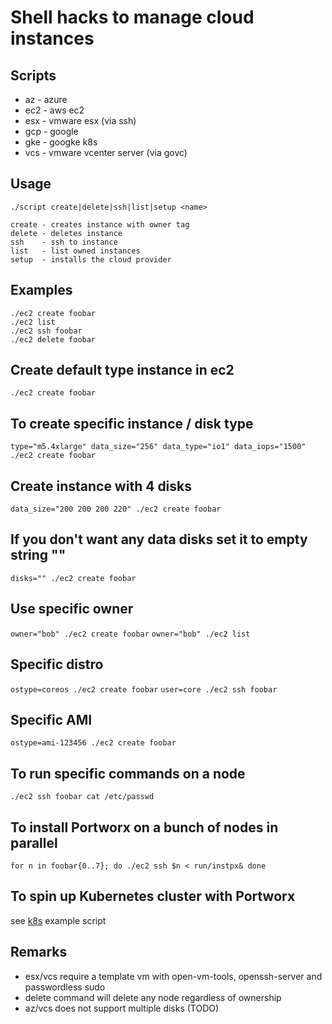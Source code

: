 Shell hacks to manage cloud instances
=====================================

Scripts
-------
* az - azure
* ec2 - aws ec2
* esx - vmware esx (via ssh)
* gcp - google
* gke - googke k8s
* vcs - vmware vcenter server (via govc)


Usage
-----
```
./script create|delete|ssh|list|setup <name>

create - creates instance with owner tag
delete - deletes instance
ssh    - ssh to instance
list   - list owned instances
setup  - installs the cloud provider
```

Examples
--------
```
./ec2 create foobar
./ec2 list
./ec2 ssh foobar
./ec2 delete foobar
```

## Create default type instance in ec2
`./ec2 create foobar`

## To create specific instance / disk type
`type="m5.4xlarge" data_size="256" data_type="io1" data_iops="1500" ./ec2 create foobar`

## Create instance with 4 disks
`data_size="200 200 200 220" ./ec2 create foobar`

## If you don't want any data disks set it to empty string ""
`disks="" ./ec2 create foobar`

## Use specific owner
`owner="bob" ./ec2 create foobar`
`owner="bob" ./ec2 list`

## Specific distro
`ostype=coreos ./ec2 create foobar`
`user=core ./ec2 ssh foobar`

## Specific AMI
`ostype=ami-123456 ./ec2 create foobar`

## To run specific commands on a node
`./ec2 ssh foobar cat /etc/passwd`

## To install Portworx on a bunch of nodes in parallel
`for n in foobar{0..7}; do ./ec2 ssh $n < run/instpx& done`

## To spin up Kubernetes cluster with Portworx
see [k8s](https://github.com/antonipx/cloud/blob/master/run/ec2-k8s.sh) example script


Remarks
-------
* esx/vcs require a template vm with open-vm-tools, openssh-server and passwordless sudo
* delete command will delete any node regardless of ownership
* az/vcs does not support multiple disks (TODO)
